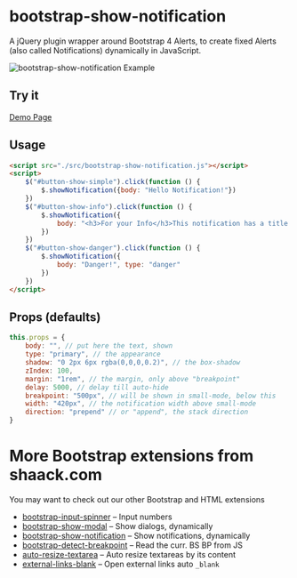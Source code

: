 # bootstrap-show-notification

A jQuery plugin wrapper around Bootstrap 4 Alerts, to create fixed Alerts (also called Notifications) dynamically in JavaScript.

![bootstrap-show-notification Example](https://shaack.com/projekte/assets/img/bootstrap-show-notification-lg.png)

## Try it

[Demo Page](https://shaack.com/projekte/bootstrap-show-notification/)

## Usage

```html
<script src="./src/bootstrap-show-notification.js"></script>
<script>
    $("#button-show-simple").click(function () {
        $.showNotification({body: "Hello Notification!"})
    })
    $("#button-show-info").click(function () {
        $.showNotification({
            body: "<h3>For your Info</h3>This notification has a title and a body and more text than the previous one.", type: "info"
        })
    })
    $("#button-show-danger").click(function () {
        $.showNotification({
            body: "Danger!", type: "danger"
        })
    })
</script>
```

## Props (defaults)

```js
this.props = {
    body: "", // put here the text, shown
    type: "primary", // the appearance
    shadow: "0 2px 6px rgba(0,0,0,0.2)", // the box-shadow
    zIndex: 100,
    margin: "1rem", // the margin, only above "breakpoint"
    delay: 5000, // delay till auto-hide
    breakpoint: "500px", // will be shown in small-mode, below this
    width: "420px", // the notification width above small-mode
    direction: "prepend" // or "append", the stack direction
}
```

# More Bootstrap extensions from shaack.com

You may want to check out our other Bootstrap and HTML extensions

- [bootstrap-input-spinner](https://shaack.com/en/open-source-components) – Input numbers
- [bootstrap-show-modal](https://shaack.com/en/open-source-components) – Show dialogs, dynamically
- [bootstrap-show-notification](https://shaack.com/en/open-source-components) – Show notifications, dynamically
- [bootstrap-detect-breakpoint](https://shaack.com/en/open-source-components) – Read the curr. BS BP from JS
- [auto-resize-textarea](https://shaack.com/en/open-source-components) – Auto resize textareas by its content
- [external-links-blank](https://shaack.com/en/open-source-components) – Open external links auto `_blank`